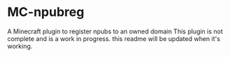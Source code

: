 # MC-npubreg
A Minecraft plugin to register npubs to an owned domain
This plugin is not complete and is a work in progress. this readme will be updated when it's working.
